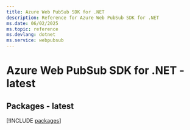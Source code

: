 ```yaml
---
title: Azure Web PubSub SDK for .NET
description: Reference for Azure Web PubSub SDK for .NET
ms.date: 06/02/2025
ms.topic: reference
ms.devlang: dotnet
ms.service: webpubsub
---
```

# Azure Web PubSub SDK for .NET - latest
## Packages - latest
[!INCLUDE [packages](web-pubsub-index.md)]